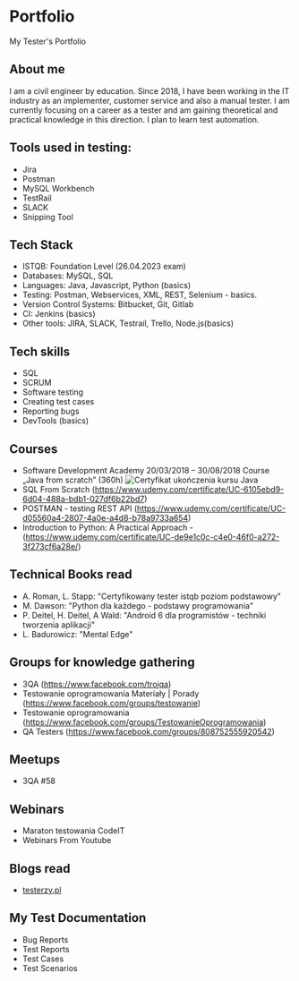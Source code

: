 # Portfolio
My Tester's Portfolio

## About me
I am a civil engineer by education. Since 2018, I have been working in the IT industry as an implementer, customer service and also a manual tester. I am currently focusing on a career as a tester and am gaining theoretical and practical knowledge in this direction. I plan to learn test automation.

## Tools used in testing:
* Jira
* Postman
* MySQL Workbench
* TestRail
* SLACK
* Snipping Tool

## Tech Stack
* ISTQB: Foundation Level (26.04.2023 exam)
* Databases: MySQL, SQL
* Languages: Java, Javascript, Python (basics)
* Testing: Postman, Webservices, XML, REST, Selenium - basics.
* Version Control Systems: Bitbucket, Git, Gitlab
* CI: Jenkins (basics)
* Other tools: JIRA, SLACK, Testrail, Trello, Node.js(basics)

## Tech skills
* SQL
* SCRUM
* Software testing
* Creating test cases
* Reporting bugs
* DevTools (basics)

## Courses
* Software Development Academy 20/03/2018 – 30/08/2018 Course „Java from scratch” (360h) ![Certyfikat ukończenia kursu Java](https://user-images.githubusercontent.com/129745055/229493077-7743298b-8319-4e3c-aa86-7cd97094f9e9.jpg)
* SQL From Scratch  (https://www.udemy.com/certificate/UC-6105ebd9-6d04-488a-bdb1-027df6b22bd7)
* POSTMAN - testing REST API  (https://www.udemy.com/certificate/UC-d05560a4-2807-4a0e-a4d8-b78a9733a654)
* Introduction to Python: A Practical Approach - (https://www.udemy.com/certificate/UC-de9e1c0c-c4e0-46f0-a272-3f273cf6a28e/)

## Technical Books read
* A. Roman, L. Stapp: "Certyfikowany tester istqb poziom podstawowy"
* M. Dawson: "Python dla każdego - podstawy programowania" 
* P. Deitel, H. Deitel, A Wald: "Android 6 dla programistów - techniki tworzenia aplikacji"
* L. Badurowicz: "Mental Edge"

## Groups for knowledge gathering
* 3QA (https://www.facebook.com/trojqa)
* Testowanie oprogramowania Materiały | Porady (https://www.facebook.com/groups/testowanie)
* Testowanie oprogramowania (https://www.facebook.com/groups/TestowanieOprogramowania)
* QA Testers (https://www.facebook.com/groups/808752555920542)

## Meetups
* 3QA #58

## Webinars
* Maraton testowania CodeIT
* Webinars From Youtube

## Blogs read

* [testerzy.pl](http://testerzy.pl)

## My Test Documentation
* Bug Reports
* Test Reports
* Test Cases
* Test Scenarios

